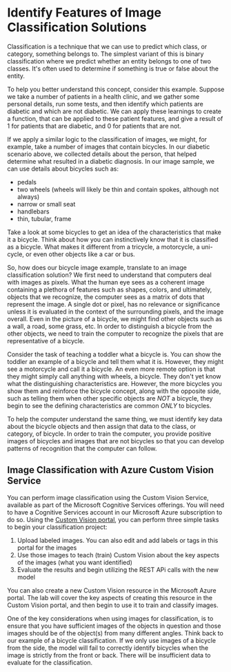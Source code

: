 # Identify Features of Image Classification Solutions

Classification is a technique that we can use to predict which class, or category, something belongs to. The simplest variant of this is binary classification where we predict whether an entity belongs to one of two classes. It's often used to determine if something is true or false about the entity.

To help you better understand this concept, consider this example. Suppose we take a number of patients in a health clinic, and we gather some personal details, run some tests, and then identify which patients are diabetic and which are not diabetic. We can apply these learnings to create a function, that can be applied to these patient features, and give a result of 1 for patients that are diabetic, and 0 for patients that are not.

If we apply a similar logic to the classification of images, we might, for example, take a number of images that contain bicycles.  In our diabetic scenario above, we collected details about the person, that helped determine what resulted in a diabetic diagnosis.  In our image sample, we can use details about bicycles such as:

- pedals
- two wheels (wheels will likely be thin and contain spokes, although not always)
- narrow or small seat
- handlebars
- thin, tubular, frame

Take a look at some bicycles to get an idea of the characteristics that make it a bicycle.  Think about how you can instinctively know that it is classified as a bicycle.  What makes it different from a tricycle, a motorcycle, a uni-cycle, or even other objects like a car or bus.

So, how does our bicycle image example, translate to an image classification solution? We first need to understand that computers deal with images as pixels.  What the human eye sees as a coherent image containing a plethora of features such as shapes, colors, and ultimately, objects that we recognize, the computer sees as a matrix of dots that represent the image.  A single dot or pixel, has no relevance or significance unless it is evaluated in the context of the surrounding pixels, and the image overall.  Even in the picture of a bicycle, we might find other objects such as a wall, a road, some grass, etc. In order to distinguish a bicycle from the other objects, we need to train the computer to recognize the pixels that are representative of a bicycle.

Consider the task of teaching a toddler what a bicycle is.  You can show the toddler an example of a bicycle and tell them what it is.  However, they might see a motorcycle and call it a bicycle.  An even more remote option is that they might simply call anything with wheels, a bicycle.   They don't yet know what the distinguishing characteristics are.   However, the more bicycles you show them and reinforce the bicycle concept, along with the opposite side, such as telling them when other specific objects are *NOT* a bicycle, they begin to see the defining characteristics are common *ONLY* to bicycles.

To help the computer understand the same thing, we must identify key data about the bicycle objects and then assign that data to the class, or category, of bicycle.  In order to train the computer, you provide positive images of bicycles and images that are not bicycles so that you can develop patterns of recognition that the computer can follow.

## Image Classification with Azure Custom Vision Service

You can perform image classification using the Custom Vision Service, available as part of the Microsoft Cognitive Services offerings.  You will need to have a Cognitive Services account in our Microsoft Azure subscription to do so.  Using the [Custom Vision portal](https://www.customvision.ai/), you can perform three simple tasks to begin your classification project:

1. Upload labeled images.  You can also edit and add labels or tags in this portal for the images
1. Use those images to teach (train) Custom Vision about the key aspects of the images (what you want identified)
1. Evaluate the results and begin utilizing the REST APi calls with the new model

You can also create a new Custom Vision resource in the Microsoft Azure portal.  The lab will cover the key aspects of creating this resource in the Custom Vision portal, and then begin to use it to train and classify images.

One of the key considerations when using images for classification, is to ensure that you have sufficient images of the objects in question and those images should be of the object(s) from many different angles.  Think back to our example of a bicycle classification.  If we only use images of a bicycle from the side, the model will fail to correctly identify bicycles when the image is strictly from the front or back.  There will be insufficient data to evaluate for the classification.
